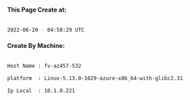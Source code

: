 
   
#### This Page Create at:

```bash

2022-06-20 - 04:58:29 UTC

```

#### Create By Machine:

```bash

Host Name : fv-az457-532

platform  : Linux-5.13.0-1029-azure-x86_64-with-glibc2.31

Ip Local  : 10.1.0.221

```

